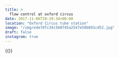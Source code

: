 ```yaml
---
title: >
  flow control at oxford circus
date: 2017-11-06T20:29:34+00:00
location: "Oxford Circus tube station"
image: "/img/e4e78fc34c5b0745a2547e50b891cd52.jpg"
draft: false
instagram: true
---
```


{{<photo src="/img/e4e78fc34c5b0745a2547e50b891cd52.jpg">}}
